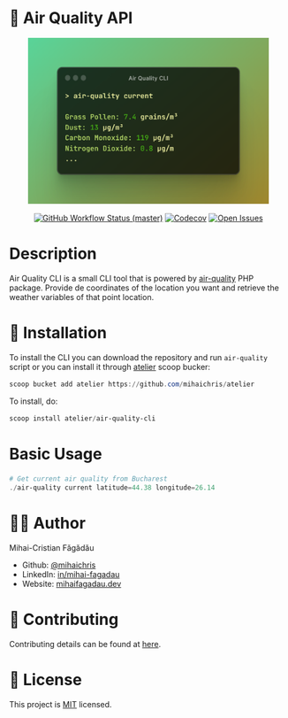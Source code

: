 # 🍃 Air Quality API

<p align="center">
    <img src="./docs/cover.png" height="300" alt="Air Quality">
    <p align="center">
        <a href="https://github.com/mihaichris/air-quality-cli/actions"><img alt="GitHub Workflow Status (master)" src="https://github.com/mihaichris/air-quality-cli/actions/workflows/tests.yml/badge.svg"></a>
        <a href="https://app.codecov.io/gh/mihaichris/air-quality-cli"><img alt="Codecov" src="https://img.shields.io/codecov/c/github/mihaichris/air-quality-cli?color=%23FC0177&label=Codecov"></a>
        <a href="https://github.com/mihaichris/air-quality-cli/issues"><img alt="Open Issues" src="https://img.shields.io/github/issues/mihaichris/air-quality-cli"></a>
    </p>
</p>



# Description
 Air Quality CLI is a small CLI tool that is powered by [air-quality](https://github.com/mihaichris/air-quality) PHP package. Provide de coordinates of the location you want and retrieve the weather variables of that point location.

# 🚀 Installation
To install the CLI you can download the repository and run `air-quality` script or you can install it through [atelier](https://github.com/mihaichris/atelier) scoop bucker:

```powershell
scoop bucket add atelier https://github.com/mihaichris/atelier
```

To install, do:
```powershell
scoop install atelier/air-quality-cli
```

# Basic Usage

```powershell
# Get current air quality from Bucharest
./air-quality current latitude=44.38 longitude=26.14
```

# 👨‍💻 Author
Mihai-Cristian Făgădău
 * Github: [@mihaichris](https://github.com/mihaichris)
 * LinkedIn: [in/mihai-fagadau](https://www.linkedin.com/in/mihai-fagadau/)
 * Website: [mihaifagadau.dev](mihaifagadau.dev)

# 🤝 Contributing
Contributing details can be found at [here](./CONTRIBUTING.md).

# 📝 License
This project is [MIT](https://opensource.org/licenses/MIT) licensed.
